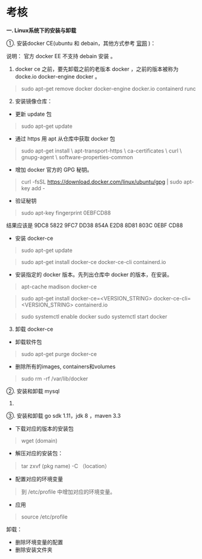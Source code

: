 考核
===
**一. Linux系统下的安装与卸载** 

①. 安装docker CE(ubuntu 和 debain，其他方式参考 [官网](https://docs.docker.com/install/) )：

说明： 官方 docker EE 不支持 debain 安装 。

1. docker ce 之前，要先卸载之前的老版本 docker ，之前的版本被称为 docke.io docker-engine docker 。

> sudo apt-get remove docker docker-engine docker.io containerd runc

2. 安装镜像仓库：

- 更新 update 包

> sudo apt-get update

- 通过 https 用 apt 从仓库中获取 docker 包

>   sudo apt-get install \\
    apt-transport-https \\
    ca-certificates \\
    curl \\
    gnupg-agent \\
    software-properties-common

- 增加 docker 官方的 GPG 秘钥。

> curl -fsSL https://download.docker.com/linux/ubuntu/gpg | sudo apt-key add -

- 验证秘钥 

> sudo apt-key fingerprint 0EBFCD88

结果应该是 9DC8 5822 9FC7 DD38 854A E2D8 8D81 803C 0EBF CD88

- 安装 docker-ce 

> sudo apt-get update

> sudo apt-get install docker-ce docker-ce-cli containerd.io

- 安装指定的 docker 版本。先列出仓库中 docker 的版本，在安装。

> apt-cache madison docker-ce

> sudo apt-get install docker-ce=<VERSION_STRING> docker-ce-cli=<VERSION_STRING> containerd.io

> sudo systemctl enable docker 
> sudo systemctl start docker 

3. 卸载 docker-ce 

- 卸载软件包

> sudo apt-get purge docker-ce

- 删除所有的images, containers和volumes

> sudo rm -rf /var/lib/docker

②. 安装和卸载 mysql 

1. 

③. 安装和卸载 go sdk 1.11，jdk 8 ，maven 3.3 

- 下载对应的版本的安装包 

> wget (domain)

- 解压对应的安装包：

> tar zxvf (pkg name) -C （location）

- 配置对应的环境变量

> 到 /etc/profile 中增加对应的环境变量。

- 应用 

> source /etc/profile

卸载：

- 删除环境变量的配置
- 删除安装文件夹
